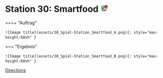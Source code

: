 
# Station 30: Smartfood <a href="https://www.google.com/maps/dir/?api=1&travelmode=walking&destination=47.7963696,13.0249757"><img src="https://github.com/kipppunkte/kipppunkte/raw/gh-pages/assets/google-maps.svg" width="24" height="24"></a>


===+ "Auftrag"

    ![Image title](assets/30_Spiel-Station_Smartfood_A.png){: style="max-height:60vh" }


=== "Ergebnis"

    ![Image title](assets/30_Spiel-Station_Smartfood_B.png){: style="max-height:60vh" }


[Directions](https://www.google.com/maps/dir/?api=1&travelmode=walking&destination=47.7963696,13.0249757)